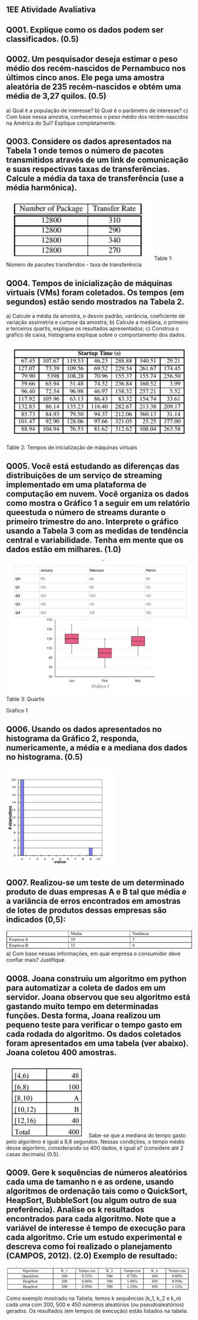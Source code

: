## 1EE Atividade Avaliativa

## Q001. Explique como os dados podem ser classificados. (0.5)
## Q002. Um pesquisador deseja estimar o peso médio dos recém-nascidos de Pernambuco nos últimos cinco anos. Ele pega uma amostra aleatória de 235 recém-nascidos e obtém uma média de 3,27 quilos. (0.5)
a) Qual é a população de interesse?
b) Qual é o parâmetro de interesse?
c) Com base nessa amostra, conhecemos o peso médio dos recém-nascidos na América do Sul? Explique
completamente.

## Q003. Considere os dados apresentados na Tabela 1 onde temos o número de pacotes transmitidos através de um link de comunicação e suas respectivas taxas de transferências.  Calcule a média da taxa de transferência (use a média harmônica).

<img src="1EE/tabela1.jpeg"/>
Table 1: Número de pacotes transferidos - taxa de transferência

## Q004. Tempos de inicialização de máquinas virtuais (VMs) foram coletados. Os tempos (em segundos) estão sendo mostrados na Tabela 2. 
a) Calcule a média da amostra, o desvio padrão, variância, coeficiente de variação assimetria e curtose da
amostra;
b) Calcule a mediana, o primeiro e terceiros quartis, explique os resultados apresentados;
c) Construa o gráfico de caixa, histograma explique sobre o comportamento dos dados.

<img src="1EE/tabela2.jpeg"/>
Table 2: Tempos de inicialização de máquinas virtuais

## Q005. Você está estudando as diferenças das distribuições de um serviço de streaming implementado em uma plataforma de computação em nuvem.  Você organiza os dados como mostra o Gráfico 1 a seguir em um relatório queestuda o número de streams durante o primeiro trimestre do ano. Interprete o gráfico usando a Tabela 3 com as medidas de tendência central e variabilidade. Tenha em mente que os dados estão em milhares. (1.0)

<img src="1EE/quartis.png"/>
Table 3: Quartis

Gráfico 1

## Q006. Usando os dados apresentados no histograma da Gráfico 2, responda, numericamente, a média e a mediana dos dados no histograma. (0.5)

<img src="1EE/histograma2.png"/>

## Q007. Realizou-se um teste de um determinado produto de duas empresas A e B tal que média e a variância de erros encontrados em amostras de lotes de produtos dessas empresas são indicados (0,5):

<img src="1EE/questao7.png"/>
a) Com base nessas informações, em qual empresa o consumidor deve confiar mais? Justifique.

## Q008. Joana construiu um algoritmo em python para automatizar a coleta de dados em um servidor. Joana observou que seu algoritmo está gastando muito tempo em determinadas funções. Desta forma, Joana realizou um pequeno teste para verificar o tempo gasto em cada rodada do algoritmo. Os dados coletados foram apresentados em uma tabela (ver abaixo). Joana coletou 400 amostras.

<img src="1EE/tabelajoana.png"/>
Sabe-se que a mediana do tempo gasto pelo algoritmo é igual a 8,8 segundos. Nessas condições, o tempo médio desse
algoritmo, considerando os 400 dados, é igual a? (considere até 2 casas decimais) (0.5).

## Q009. Gere k sequências de números aleatórios cada uma de tamanho n e as ordene, usando algoritmos de ordenação tais como o QuickSort, HeapSort, BubbleSort (ou algum outro de sua preferência). Analise os k resultados encontrados para cada algoritmo. Note que a variável de interesse é tempo de execução para cada algoritmo. Crie um estudo experimental e descreva como foi realizado o planejamento (CAMPOS, 2012). (2.0) Exemplo de resultado:

<img src="1EE/ultima.png"/>
Como exemplo mostrado na Tabela, temos k sequências (k_1, k_2 e k_n) cada uma com 200, 500 e 450 números
aleatórios (ou pseudoaleatórios) gerados. Os resultados (em tempos de execução) estão listados na tabela.
